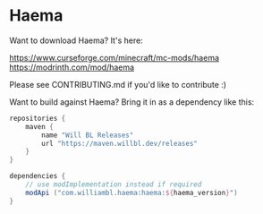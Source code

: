 # Haema

Want to download Haema? It's here:

https://www.curseforge.com/minecraft/mc-mods/haema
https://modrinth.com/mod/haema

Please see CONTRIBUTING.md if you'd like to contribute :)

Want to build against Haema? Bring it in as a dependency like this:

```groovy
repositories {
    maven {
        name "Will BL Releases"
        url "https://maven.willbl.dev/releases"
    }
}

dependencies {
    // use modImplementation instead if required
    modApi ("com.williambl.haema:haema:${haema_version}")
}
```